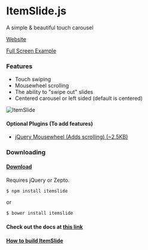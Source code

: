# ItemSlide.js

A simple & beautiful touch carousel

[Website](https://itemslide.org/)

[Full Screen Example](https://itemslide.org/examples/fullscreen_navigation/)

### Features
- Touch swiping
- Mousewheel scrolling
- The ability to "swipe out" slides
- Centered carousel or left sided (default is centered)


![ItemSlide](https://raw.github.com/nir9/itemslide/master/website-src/img/itemslide.png)


#### Optional Plugins (To add features)
- [jQuery Mousewheel (Adds scrolling) (~2.5KB)](https://cdnjs.cloudflare.com/ajax/libs/jquery-mousewheel/3.1.13/jquery.mousewheel.js)



### Downloading

#### [Download](https://itemslide.org/dist/itemslide.min.js)

Requires jQuery or Zepto.

```bash
$ npm install itemslide
```
or
```bash
$ bower install itemslide
```

#### Check out the docs at [this link](https://itemslide.org/docs)

#### [How to build ItemSlide](https://github.com/nir9/itemslide/blob/master/CONTRIBUTING.md)

